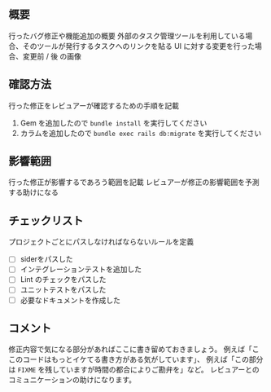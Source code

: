 ## 概要

行ったバグ修正や機能追加の概要
外部のタスク管理ツールを利用している場合、そのツールが発行するタスクへのリンクを貼る
UI に対する変更を行った場合、変更前 / 後 の画像

## 確認方法

行った修正をレビュアーが確認するための手順を記載

1. Gem を追加したので `bundle install` を実行してください
2. カラムを追加したので `bundle exec rails db:migrate` を実行してください

## 影響範囲

行った修正が影響するであろう範囲を記載
レビュアーが修正の影響範囲を予測する助けになる

## チェックリスト

プロジェクトごとにパスしなければならないルールを定義
- [ ] siderをパスした
- [ ] インテグレーションテストを追加した
- [ ] Lint のチェックをパスした
- [ ] ユニットテストをパスした
- [ ] 必要なドキュメントを作成した

## コメント

修正内容で気になる部分があればここに書き留めておきましょう。
例えば「ここのコードはもっとイケてる書き方がある気がしています」、
例えば「この部分は `FIXME` を残していますが時間の都合によりご勘弁を」など。
レビュアーとのコミュニケーションの助けになります。
